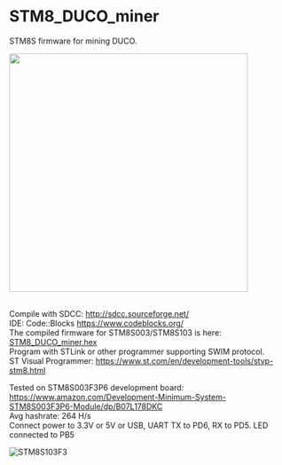 # STM8_DUCO_miner
STM8S firmware for mining DUCO.<br>

<a href="https://duinocoin.com">
    <img src="https://github.com/revoxhere/duino-coin/blob/master/Resources/ducobanner.png?raw=true" width="430px" />
</a><br><br>

Compile with SDCC: http://sdcc.sourceforge.net/<br>
IDE: Code::Blocks https://www.codeblocks.org/<br>
The compiled firmware for STM8S003/STM8S103 is here: <a href="https://github.com/BBS215/STM8_DUCO_miner/blob/main/bin/Release/STM8_DUCO_miner.hex">STM8_DUCO_miner.hex</a><br>
Program with STLink or other programmer supporting SWIM protocol.<br>
ST Visual Programmer: https://www.st.com/en/development-tools/stvp-stm8.html

Tested on STM8S003F3P6 development board: https://www.amazon.com/Development-Minimum-System-STM8S003F3P6-Module/dp/B07L178DKC<br>
Avg hashrate: 264 H/s<br>
Connect power to 3.3V or 5V or USB, UART TX to PD6, RX to PD5. LED connected to PB5<br>

![STM8S103F3](https://user-images.githubusercontent.com/33000089/147915952-c62dfed8-b33f-4e80-bde3-2dce7908239d.png)<br>

